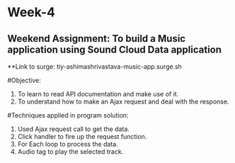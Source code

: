# Week-4
## Weekend Assignment: To build a Music application using Sound Cloud Data application

**Link to surge:
tiy-ashimashrivastava-music-app.surge.sh


#Objective:
  1. To learn to read API documentation and make use of it.
  2. To  understand how to make  an Ajax request and deal with the response.

#Techniques applied in program solution:
  1. Used Ajax request call to get the data.
  2. Click handler to fire up the request function.
  3. For Each loop to process the data.
  4. Audio tag to play the selected track.
